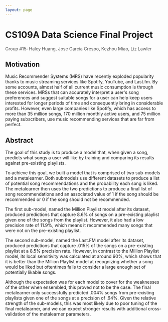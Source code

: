 ```yaml
---
layout: page
---
```


# CS109A Data Science Final Project

<font color="#515151">Group #15: Haley Huang, Jose Garcia Crespo, Kezhou Miao, Liz Lawler</font><br /> 

## Motivation

Music Recommender Systems (MRS) have recently exploded popularity thanks to music streaming services like Spotify, YouTube, and Last.fm. By some accounts, almost half of all current music consumption is through these services. MRSs that can accurately interpret a user's song preferences and suggest suitable songs for a user can help keep users interested for longer periods of time and consequently bring in considerable profits. However, even large companies like Spotify, which has access to more than 35 million songs, 170 million monthly active users, and 75 million paying subscribers, use music recommending services that are far from perfect.

## Abstract

The goal of this study is to produce a model that, when given a song, predicts what songs a user will like by training and comparing its results against pre-existing playlists.

To achieve this goal, we built a model that is comprised of two sub-models and a metalearner. Both submodels use different datasets to produce a list of potential song recommendations and the probability each song is liked. The metalearner then uses the two predictions to produce a final list of song recommendations and an associated value of 1 if the song should be recommended or 0 if the song should not be recommended.

The first sub-model, named the Million Playlist model after its dataset, produced predictions that capture 8.6% of songs on a pre-existing playlist given one of the songs from the playlist. However, it also had a low precision rate of 11.9%, which means it recommended many songs that were not on the pre-existing playlist.

The second sub-model, named the Last.FM model after its dataset, produced predictions that capture .015% of the songs on a pre-existing playlist at a 8.5% precision rate. However, in contrast to the Million Playlist model, its local sensitivity was calculated at around 90%, which shows that it is better than the Million Playlist model at recognizing whether a song would be liked but oftentimes fails to consider a large enough set of potentially likable songs.

Although the expectation was for each model to cover for the weaknesses of the other when ensembled, this proved not to be the case. The final metalearner only successfully predicted .004% songs from pre-existing playlists given one of the songs at a precision of .64%. Given the relative strength of the sub-models, this was most likely due to poor tuning of the final metalearner, and we can expect stronger results with additional cross-validation of the metalearner parameters.
